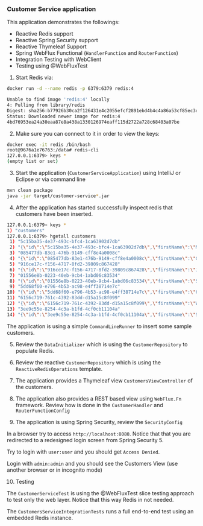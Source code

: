 ### Customer Service application

This application demonstrates the followings:

- Reactive Redis support
- Reactive Spring Security support
- Reactive Thymeleaf Support
- Spring WebFlux Functional (`HandlerFunction` and `RouterFunction`)
- Integration Testing with WebClient
- Testing using @WebFluxTest

1. Start Redis via:

```bash
docker run -d --name redis -p 6379:6379 redis:4

Unable to find image 'redis:4' locally
4: Pulling from library/redis
Digest: sha256:b77926b30ca2f126431e4c2055efcf2891ebd4b4c4a86a53cf85ec3d4c98a4c9
Status: Downloaded newer image for redis:4
4bd76953ea24a30eaa87e8a438a1330126974eaff115d2722a728c68403a07be
```

2. Make sure you can connect to it in order to view the keys:

```bash
docker exec -it redis /bin/bash
root@9676a1e76763:/data# redis-cli
127.0.0.1:6379> keys *
(empty list or set)
```

3. Start the application (`CustomerServiceApplication`) using IntelliJ or Eclipse or via command line 

```bash
mvn clean package
java -jar target/customer-service*.jar
```

4. After the application has started successfully inspect redis that customers have been inserted. 

```bash
127.0.0.1:6379> keys *
1) "customers"
127.0.0.1:6379> hgetall customers
 1) "5c15ba35-4e37-493c-bfc4-1ca63902d7db"
 2) "{\"id\":\"5c15ba35-4e37-493c-bfc4-1ca63902d7db\",\"firstName\":\"Mike\",\"lastName\":\"Ehrmantraut\"}"
 3) "085477db-83e1-476b-9149-cff8e4a0008c"
 4) "{\"id\":\"085477db-83e1-476b-9149-cff8e4a0008c\",\"firstName\":\"Gus\",\"lastName\":\"Fring\"}"
 5) "916ce17c-f156-4717-8fd2-39809c867428"
 6) "{\"id\":\"916ce17c-f156-4717-8fd2-39809c867428\",\"firstName\":\"Jesse\",\"lastName\":\"Pinkman\"}"
 7) "01556e8b-0223-40eb-9cb4-1abd06c83534"
 8) "{\"id\":\"01556e8b-0223-40eb-9cb4-1abd06c83534\",\"firstName\":\"Skyler\",\"lastName\":\"White\"}"
 9) "5dd68f60-e796-4b53-ac98-e4ff38714e7c"
10) "{\"id\":\"5dd68f60-e796-4b53-ac98-e4ff38714e7c\",\"firstName\":\"Hank\",\"lastName\":\"Shrader\"}"
11) "6156c719-761c-4392-83dd-d15a15c8f099"
12) "{\"id\":\"6156c719-761c-4392-83dd-d15a15c8f099\",\"firstName\":\"Walter\",\"lastName\":\"White\"}"
13) "3ee9c55e-8254-4c3a-b1fd-4cf0cb11104a"
14) "{\"id\":\"3ee9c55e-8254-4c3a-b1fd-4cf0cb11104a\",\"firstName\":\"Saul\",\"lastName\":\"Goodman\"}"```
```

The application is using a simple `CommandLineRunner` to insert some sample customers. 

5. Review the `DataInitializer` which is using the `CustomerRepository` to populate Redis.

6. Review the reactive `CustomerRepository` which is using the `ReactiveRedisOperations` template.

7. The application provides a Thymeleaf view `CustomersViewController` of the customers.

8. The application also provides a REST based view using `WebFlux.Fn` framework. Review how is done in the 
`CustomerHandler` and `RouterFunctionConfig`

9. The application is using Spring Security, review the `SecurityConfig`

In a browser try to access `http://localhost:8080`. 
Notice that that you are redirected to a redesigned login screen from Spring Security 5.

Try to login with `user:user` and you should get `Access Denied`.

Login with `admin:admin` and you should see the Customers View (use another browser or in incognito mode)

10. Testing

The `CustomerServiceTest` is using the @WebFluxTest slice testing approach to test only the web layer.
Notice that this way Redis in not needed.

The `CustomersServiceIntegrationTests` runs a full end-to-end test using an embedded Redis instance.

 